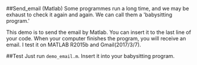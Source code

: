 ##Send_email (Matlab)
Some programmes run a long time, and we may be exhaust to check it again and again. We can call them a 'babysitting program.' 

This demo is to send the email by Matlab. You can insert it to the last line of your code.
When your computer finishes the program, you will receive an email.
I test it on MATLAB R2015b and Gmail(2017/3/7).

##Test
Just run `demo_email.m`.
Insert it into your babysitting program.

